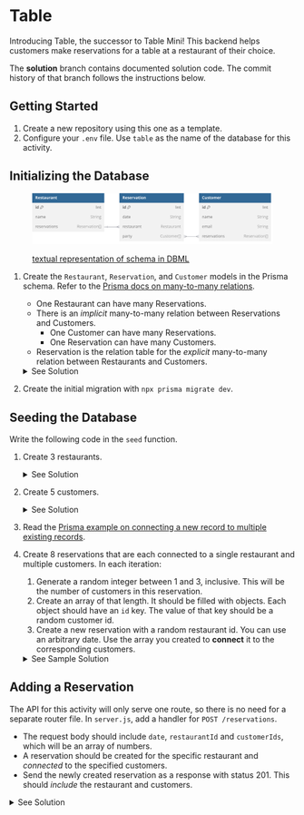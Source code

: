 # Table

Introducing Table, the successor to Table Mini! This backend helps customers make reservations for a table at a restaurant of their choice.

The **solution** branch contains documented solution code. The commit history of that branch follows the instructions below.

## Getting Started

1. Create a new repository using this one as a template.
2. Configure your `.env` file. Use `table` as the name of the database for this activity.

## Initializing the Database

<figure>

![Visualized schema. The textual representation in DBML is linked below.](./docs/schema.svg)

<figcaption>

[textual representation of schema in DBML](./docs/schema.dbml)

</figcaption>
</figure>

1. Create the `Restaurant`, `Reservation`, and `Customer` models in the Prisma schema. Refer to the [Prisma docs on many-to-many relations](https://www.prisma.io/docs/orm/prisma-schema/data-model/relations/many-to-many-relations).

   - One Restaurant can have many Reservations.
   - There is an _implicit_ many-to-many relation between Reservations and Customers.
     - One Customer can have many Reservations.
     - One Reservation can have many Customers.
   - Reservation is the relation table for the _explicit_ many-to-many relation between Restaurants and Customers.

   <details>
   <summary>See Solution</summary>

   ```prisma
    model Restaurant {
      id           Int           @id @default(autoincrement())
      name         String
      reservations Reservation[]
    }

    model Reservation {
      id    Int @id @default(autoincrement())
      date  String

      restaurant   Restaurant @relation(fields: [restaurantId], references: [id])
      restaurantId Int

      party Customer[]
    }

    model Customer {
      id    Int    @id @default(autoincrement())
      name  String
      email String

      reservations Reservation[]
    }
   ```

   </details>

2. Create the initial migration with `npx prisma migrate dev`.

## Seeding the Database

Write the following code in the `seed` function.

1.  Create 3 restaurants.
    <details>
    <summary>See Solution</summary>

    ```js
    const restaurants = Array.from({ length: numRestaurants }, (_, i) => ({
      name: `Restaurant ${i + 1}`,
    }));
    await prisma.restaurant.createMany({ data: restaurants });
    ```

      </details>

2.  Create 5 customers.

     <details>
     <summary>See Solution</summary>

    ```js
    const customers = Array.from({ length: numCustomers }, (_, i) => ({
      name: `Customer ${i + 1}`,
      email: `customer${i + 1}@foo.bar`,
    }));
    await prisma.customer.createMany({ data: customers });
    ```

       </details>

3.  Read the [Prisma example on connecting a new record to multiple existing records](https://www.prisma.io/docs/orm/prisma-client/queries/relation-queries#connect-multiple-records).
4.  Create 8 reservations that are each connected to a single restaurant and multiple customers. In each iteration:

    1. Generate a random integer between 1 and 3, inclusive. This will be the number of customers in this reservation.
    2. Create an array of that length. It should be filled with objects. Each object should have an `id` key. The value of that key should be a random customer id.
    3. Create a new reservation with a random restaurant id. You can use an arbitrary date. Use the array you created to **connect** it to the corresponding customers.
    <details>
       <summary>See Sample Solution</summary>

    ```js
    for (let i = 0; i < numReservations; i++) {
      // Size of party randomly in [1,3]
      const partySize = 1 + Math.floor(Math.random() * 3);

      // Create array of objects w/ random customer ids
      const party = Array.from({ length: partySize }, () => ({
        id: 1 + Math.floor(Math.random() * numCustomers),
      }));

      // Create a new reservation w/ random id and connect to customers in party
      await prisma.reservation.create({
        data: {
          date: Date.now().toDateString(),
          restaurantId: 1 + Math.floor(Math.random() * numRestaurants),
          party: { connect: party },
        },
      });
    }
    ```

    </details>

## Adding a Reservation

The API for this activity will only serve one route, so there is no need for a separate router file. In `server.js`, add a handler for `POST /reservations`.

- The request body should include `date`, `restaurantId` and `customerIds`, which will be an array of numbers.
- A reservation should be created for the specific restaurant and _connected_ to the specified customers.
- Send the newly created reservation as a response with status 201. This should _include_ the restaurant and customers.

<details>
<summary>See Solution</summary>

```js
const prisma = require("./prisma");
app.post("/reservations", async (req, res, next) => {
  try {
    const { date, restaurantId, customerIds } = req.body;

    // Converts array of ids into shape needed for `connect`
    const party = customerIds.map((id) => ({ id: +id }));

    const reservation = await prisma.reservation.create({
      data: {
        date,
        restaurantId: +restaurantId,
        party: { connect: party },
      },
      include: {
        restaurant: true,
        party: true,
      },
    });
    res.status(201).json(reservation);
  } catch (e) {
    next(e);
  }
});
```

</details>
